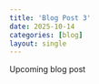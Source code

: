 ```yaml
---
title: 'Blog Post 3'
date: 2025-10-14
categories: [blog]
layout: single
---
```


Upcoming blog post


